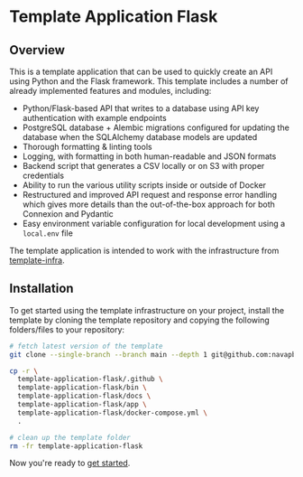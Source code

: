 # Template Application Flask

## Overview

This is a template application that can be used to quickly create an API using Python and the Flask framework. This template includes a number of already implemented features and modules, including:

* Python/Flask-based API that writes to a database using API key authentication with example endpoints
* PostgreSQL database + Alembic migrations configured for updating the database when the SQLAlchemy database models are updated
* Thorough formatting & linting tools
* Logging, with formatting in both human-readable and JSON formats
* Backend script that generates a CSV locally or on S3 with proper credentials
* Ability to run the various utility scripts inside or outside of Docker
* Restructured and improved API request and response error handling which gives more details than the out-of-the-box approach for both Connexion and Pydantic
* Easy environment variable configuration for local development using a `local.env` file

The template application is intended to work with the infrastructure from [template-infra](https://github.com/navapbc/template-infra).

## Installation

To get started using the template infrastructure on your project, install the template by cloning the template repository and copying the following folders/files to your repository:

```bash
# fetch latest version of the template
git clone --single-branch --branch main --depth 1 git@github.com:navapbc/template-application-flask.git

cp -r \
  template-application-flask/.github \
  template-application-flask/bin \
  template-application-flask/docs \
  template-application-flask/app \
  template-application-flask/docker-compose.yml \
  .

# clean up the template folder
rm -fr template-application-flask
```

Now you're ready to [get started](./getting-started.md).
